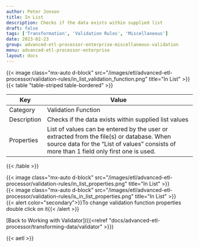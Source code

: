 ```yaml
---
author: Peter Jonson
title: In List
description: Checks if the data exists within supplied list
draft: false
tags: ['Transformation', 'Validation Rules', 'Miscellaneous']
date: 2023-02-23
group: advanced-etl-processor-enterprise-miscellaneous-validation
menu: advanced-etl-processor-enterprise
layout: docs
---
```


{{< image class="mx-auto d-block"  src="/images/etl/advanced-etl-processor/validation-rules/in_list_validation_function.png" title="In List" >}}
\
{{< table "table-striped table-bordered" >}}

| Key         | Value                                                                                                                                                                                |
| ----------- | ------------------------------------------------------------------------------------------------------------------------------------------------------------------------------------ |
| Category    | Validation Function                                                                                                                                                                  |
| Description | Checks if the data exists within supplied list values                                                                                                                                |
| Properties  | List of values can be entered by the user or extracted from the file(s) or database. When source data for the “List of values” consists of more than 1 field only first one is used. |

{{< /table >}}

{{< image class="mx-auto d-block"  src="/images/etl/advanced-etl-processor/validation-rules/in_list_properties.png" title="In List" >}}
\
{{< image class="mx-auto d-block"  src="/images/etl/advanced-etl-processor/validation-rules/is_in_list_properties.png" title="In List" >}}
\
{{< alert color="secondary">}}To change validation function properties double click on it{{< /alert >}}

[Back to Working with Validator]({{<relref "docs/advanced-etl-processor/transforming-data/validator" >}})

{{< aetl >}}
